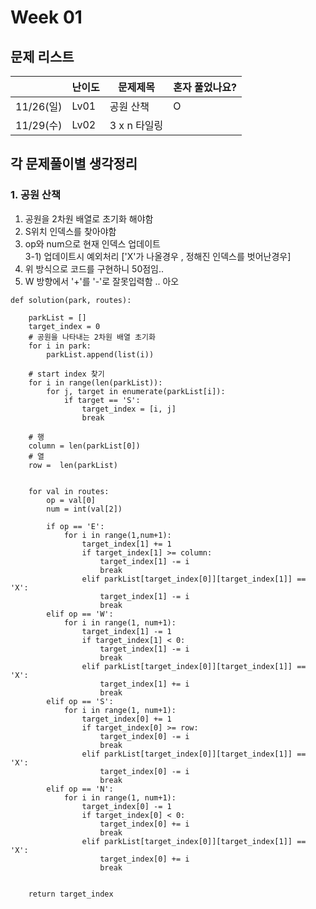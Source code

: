# Week 01

## 문제 리스트

|          | 난이도  | 문제제목               | 혼자 풀었나요? |
|----------|------|--------------------|----------|
| 11/26(일) | Lv01 | 공원 산책 | O        |
| 11/29(수)|Lv02|3 x n 타일링|




## 각 문제풀이별 생각정리
### 1. 공원 산책
1. 공원을 2차원 배열로 초기화 해야함
2. S위치 인덱스를 찾아야함
3. op와 num으로 현재 인덱스 업데이트 <br>
3-1) 업데이트시 예외처리 ['X'가 나올경우 , 정해진 인덱스를 벗어난경우]
4. 위 방식으로 코드를 구현하니 50점임..
5. W 방향에서 '+'를 '-'로 잘못입력함 .. 아오 
```
def solution(park, routes):

    parkList = []
    target_index = 0
    # 공원을 나타내는 2차원 배열 초기화
    for i in park:
        parkList.append(list(i))

    # start index 찾기 
    for i in range(len(parkList)):
        for j, target in enumerate(parkList[i]):
            if target == 'S':
                target_index = [i, j]
                break

    # 행
    column = len(parkList[0]) 
    # 열
    row =  len(parkList)
    
    
    for val in routes:
        op = val[0]
        num = int(val[2])

        if op == 'E':
            for i in range(1,num+1):
                target_index[1] += 1
                if target_index[1] >= column:
                    target_index[1] -= i
                    break
                elif parkList[target_index[0]][target_index[1]] == 'X':
                    target_index[1] -= i
                    break
        elif op == 'W':
            for i in range(1, num+1):
                target_index[1] -= 1
                if target_index[1] < 0:
                    target_index[1] -= i
                    break
                elif parkList[target_index[0]][target_index[1]] == 'X':
                    target_index[1] += i
                    break
        elif op == 'S':
            for i in range(1, num+1):
                target_index[0] += 1
                if target_index[0] >= row:
                    target_index[0] -= i
                    break
                elif parkList[target_index[0]][target_index[1]] == 'X':
                    target_index[0] -= i
                    break
        elif op == 'N':
            for i in range(1, num+1):
                target_index[0] -= 1
                if target_index[0] < 0:
                    target_index[0] += i
                    break
                elif parkList[target_index[0]][target_index[1]] == 'X':
                    target_index[0] += i
                    break


    return target_index


```


